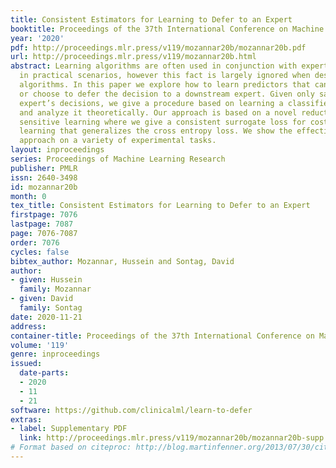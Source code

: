 ```yaml
---
title: Consistent Estimators for Learning to Defer to an Expert
booktitle: Proceedings of the 37th International Conference on Machine Learning
year: '2020'
pdf: http://proceedings.mlr.press/v119/mozannar20b/mozannar20b.pdf
url: http://proceedings.mlr.press/v119/mozannar20b.html
abstract: Learning algorithms are often used in conjunction with expert decision makers
  in practical scenarios, however this fact is largely ignored when designing these
  algorithms. In this paper we explore how to learn predictors that can either predict
  or choose to defer the decision to a downstream expert. Given only samples of the
  expert’s decisions, we give a procedure based on learning a classifier and a rejector
  and analyze it theoretically. Our approach is based on a novel reduction to cost
  sensitive learning where we give a consistent surrogate loss for cost sensitive
  learning that generalizes the cross entropy loss. We show the effectiveness of our
  approach on a variety of experimental tasks.
layout: inproceedings
series: Proceedings of Machine Learning Research
publisher: PMLR
issn: 2640-3498
id: mozannar20b
month: 0
tex_title: Consistent Estimators for Learning to Defer to an Expert
firstpage: 7076
lastpage: 7087
page: 7076-7087
order: 7076
cycles: false
bibtex_author: Mozannar, Hussein and Sontag, David
author:
- given: Hussein
  family: Mozannar
- given: David
  family: Sontag
date: 2020-11-21
address: 
container-title: Proceedings of the 37th International Conference on Machine Learning
volume: '119'
genre: inproceedings
issued:
  date-parts:
  - 2020
  - 11
  - 21
software: https://github.com/clinicalml/learn-to-defer
extras:
- label: Supplementary PDF
  link: http://proceedings.mlr.press/v119/mozannar20b/mozannar20b-supp.pdf
# Format based on citeproc: http://blog.martinfenner.org/2013/07/30/citeproc-yaml-for-bibliographies/
---
```

